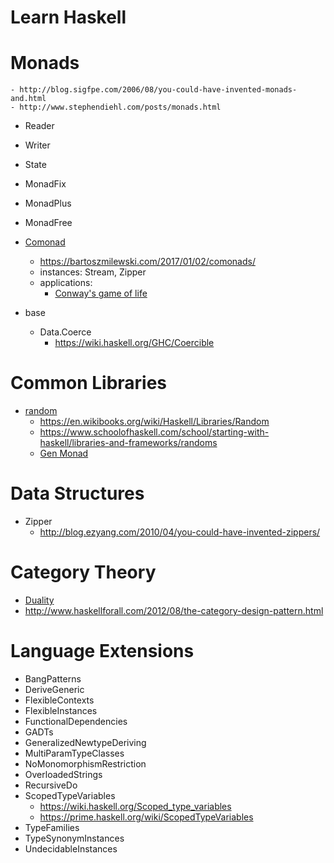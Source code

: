 # Learn Haskell

# Monads
    - http://blog.sigfpe.com/2006/08/you-could-have-invented-monads-and.html
    - http://www.stephendiehl.com/posts/monads.html
- Reader
- Writer
- State
- MonadFix
- MonadPlus
- MonadFree
- [Comonad](https://hackage.haskell.org/package/comonad)
    - https://bartoszmilewski.com/2017/01/02/comonads/
    - instances: Stream, Zipper
    - applications:
        - [Conway's game of life](http://javran.github.io/posts/2014-08-22-comonad-zipper-and-conways-game-of-life.html)

- base
    - Data.Coerce
        - https://wiki.haskell.org/GHC/Coercible

# Common Libraries
- [random](https://hackage.haskell.org/package/random-1.1/docs/System-Random.html)
    - https://en.wikibooks.org/wiki/Haskell/Libraries/Random
    - https://www.schoolofhaskell.com/school/starting-with-haskell/libraries-and-frameworks/randoms
    - [Gen Monad](https://hackage.haskell.org/package/QuickCheck-2.11.3/docs/Test-QuickCheck-Gen.html)

# Data Structures
- Zipper
    - http://blog.ezyang.com/2010/04/you-could-have-invented-zippers/

# Category Theory
- [Duality](http://blog.ezyang.com/2012/10/duality-for-haskellers/)
- http://www.haskellforall.com/2012/08/the-category-design-pattern.html

# Language Extensions
- BangPatterns
- DeriveGeneric
- FlexibleContexts
- FlexibleInstances
- FunctionalDependencies
- GADTs
- GeneralizedNewtypeDeriving
- MultiParamTypeClasses
- NoMonomorphismRestriction
- OverloadedStrings
- RecursiveDo
- ScopedTypeVariables
    - https://wiki.haskell.org/Scoped_type_variables
    - https://prime.haskell.org/wiki/ScopedTypeVariables
- TypeFamilies
- TypeSynonymInstances
- UndecidableInstances
